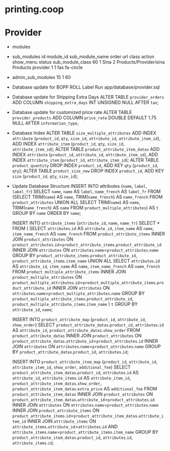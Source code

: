 # printing.coop

# Provider

- modules
- sub_modules
  id	module_id	sub_module_name	order	url	class	action	show_menu	status	sub_module_class
  60	1	Sina	2	Products/Provider/sina	Products	provider	1	1	fas fa-circle
- admin_sub_modules
  15 1 60

- Database update for BOPP ROLL Label
  Run app/database/provider.sql
- Database update for Shipping Extra Days
  ALTER TABLE `provider_orders` ADD COLUMN `shipping_extra_days` INT UNSIGNED NULL AFTER `tax`;
- Database update for customized price rate
  ALTER TABLE `provider_products` ADD COLUMN `price_rate` DOUBLE DEFAULT 1.75 NULL AFTER `information_type`;
- Database Index
  ALTER TABLE `size_multiple_attributes` ADD INDEX `attribute` (`product_id`, `qty`, `size_id`, `attribute_id`, `attribute_item_id`), ADD INDEX `attribute_item` (`product_id`, `qty`, `size_id`, `attribute_item_id`);
  ALTER TABLE `product_attribute_item_datas` ADD INDEX `attribute` (`product_id`, `attribute_id`, `attribute_item_id`), ADD INDEX `attribute_item` (`product_id`, `attribute_item_id`);
  ALTER TABLE `product_quantity` DROP INDEX `product_id`, ADD KEY `qty` (`product_id`, `qty`);
  ALTER TABLE `product_size_new` DROP INDEX `product_id`, ADD KEY `size` (`product_id`, `qty`, `size_id`);

- Update Database Structure
  INSERT INTO attributes (`name`, `label`, `label_fr`) SELECT `name`, `name` AS `label`, `name_french` AS `label_fr` FROM 
  (SELECT TRIM(`name`) AS `name`, TRIM(`name_french`) AS `name_french` FROM `product_attributes`
   UNION ALL
   SELECT TRIM(`name`) AS `name`, TRIM(`name_french`) AS `name` FROM `product_multiple_attributes`) AS `t`
  GROUP BY `name`
  ORDER BY `name`;

  INSERT INTO `attribute_items` (`attribute_id`, `name`, `name_fr`)
  SELECT * FROM (
    SELECT `attributes`.`id` AS `attribute_id`, `item_name` AS `name`, `item_name_french` AS `name_french` FROM `product_attribute_items` INNER JOIN `product_attributes` ON `product_attributes`.`id`=`product_attribute_items`.`product_attribute_id` INNER JOIN `attributes` ON `attributes`.`name`=`product_attributes`.`name` GROUP BY `product_attribute_items`.`product_attribute_id`, `product_attribute_items`.`item_name`
    UNION ALL
    SELECT `attributes`.`id` AS `attribute_id`, `item_name` AS `name`, `item_name_french` AS `name_french` FROM `product_multiple_attribute_items` INNER JOIN `product_multiple_attributes` ON `product_multiple_attributes`.`id`=`product_multiple_attribute_items`.`product_attribute_id` INNER JOIN `attributes` ON `attributes`.`name`=`product_multiple_attributes`.`name` GROUP BY `product_multiple_attribute_items`.`product_attribute_id`, `product_multiple_attribute_items`.`item_name`
  ) `t`
  GROUP BY `attribute_id`, `name`;

  INSERT INTO `product_attribute_map` (`product_id`, `attribute_id`, `show_order`)
  SELECT `product_attribute_datas`.`product_id`, `attributes`.`id` AS `attribute_id`, `product_attribute_datas`.`show_order`
  FROM `product_attribute_datas` INNER JOIN `product_attributes` ON `product_attribute_datas`.`attribute_id`=`product_attributes`.`id`
    INNER JOIN `attributes` ON `attributes`.`name`=`product_attributes`.`name`
  GROUP BY `product_attribute_datas`.`product_id`, `attributes`.`id`;

  INSERT INTO `product_attribute_item_map` (`product_id`, `attribute_id`, `attribute_item_id`, `show_order`, `additional_fee`)
  SELECT `product_attribute_item_datas`.`product_id`, `attributes`.`id` AS `attribute_id`, `attribute_items`.`id` AS `attribute_item_id`, `product_attribute_item_datas`.`show_order`, `product_attribute_item_datas`.`extra_price` AS `additional_fee`
  FROM `product_attribute_item_datas`
    INNER JOIN `product_attributes` ON `product_attribute_item_datas`.`attribute_id`=`product_attributes`.`id`
    INNER JOIN `attributes` ON `attributes`.`name`=`product_attributes`.`name`
    INNER JOIN `product_attribute_items` ON `product_attribute_items`.`id`=`product_attribute_item_datas`.`attribute_item_id`
    INNER JOIN `attribute_items` ON `attribute_items`.`attribute_id`=`attributes`.`id` AND `attribute_items`.`name`=`product_attribute_items`.`item_name`
  GROUP BY `product_attribute_item_datas`.`product_id`, `attributes`.`id`, `attribute_items`.`id`;
